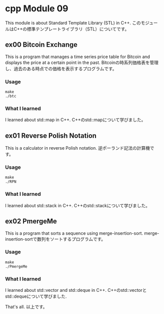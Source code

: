 # cpp Module 09
This module is about Standard Template Library (STL) in C++.
このモジュールはC++の標準テンプレートライブラリ（STL）についてです。

## ex00 Bitcoin Exchange
This is a program that manages a time series price table for Bitcoin and displays the price at a certain point in the past.
Bitcoinの時系列価格表を管理し、過去のある時点での価格を表示するプログラムです。

### Usage
```shell
make
./btc
```

### What I learned
I learned about std::map in C++.
C++のstd::mapについて学びました。

## ex01 Reverse Polish Notation
This is a calculator in reverse Polish notation.
逆ポーランド記法の計算機です。

### Usage
```shell
make
./RPN
```

### What I learned
I learned about std::stack in C++.
C++のstd::stackについて学びました。

## ex02 PmergeMe
This is a program that sorts a sequence using merge-insertion-sort.
merge-insertion-sortで数列をソートするプログラムです。

### Usage
```shell
make
./PmergeMe
```

### What I learned
I learned about std::vector and std::deque in C++.
C++のstd::vectorとstd::dequeについて学びました.

That's all.
以上です。